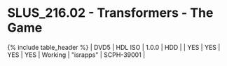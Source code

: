 # SLUS_216.02 - Transformers - The Game

{% include table_header %}
| DVD5 | HDL ISO | 1.0.0 | HDD |  | YES | YES | YES | YES | Working | "israpps" | SCPH-39001 |  
